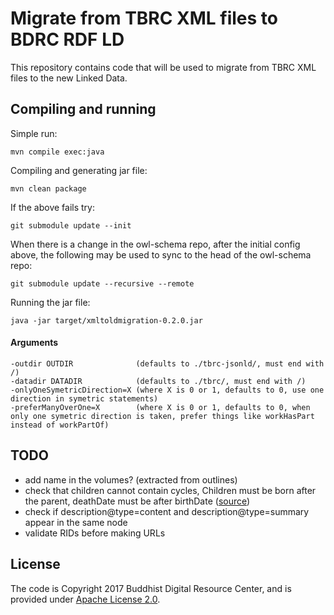 # Migrate from TBRC XML files to BDRC RDF LD 

This repository contains code that will be used to migrate from TBRC XML files to the new Linked Data.

## Compiling and running

Simple run:

```
mvn compile exec:java
```

Compiling and generating jar file:

```
mvn clean package
```

If the above fails try:

```
git submodule update --init
```
When there is a change in the owl-schema repo, after the initial config above, the following may be used to sync to the head of the owl-schema repo:

```
git submodule update --recursive --remote
```
Running the jar file:

```
java -jar target/xmltoldmigration-0.2.0.jar
```

#### Arguments

```
-outdir OUTDIR              (defaults to ./tbrc-jsonld/, must end with /)
-datadir DATADIR            (defaults to ./tbrc/, must end with /)
-onlyOneSymetricDirection=X (where X is 0 or 1, defaults to 0, use one direction in symetric statements)
-preferManyOverOne=X        (where X is 0 or 1, defaults to 0, when only one symetric direction is taken, prefer things like workHasPart instead of workPartOf)
```

## TODO

- add name in the volumes? (extracted from outlines)
- check that children cannot contain cycles, Children must be born after the parent, deathDate must be after birthDate ([source](https://www.w3.org/TR/shacl-ucr/#dfn-uc23))
- check if description@type=content and description@type=summary appear in the same node
- validate RIDs before making URLs

## License

The code is Copyright 2017 Buddhist Digital Resource Center, and is provided under [Apache License 2.0](LICENSE).
